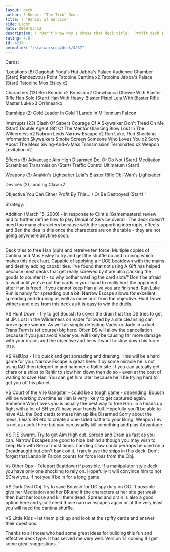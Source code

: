 ```yaml
---
layout: deck
author: ! Robert "The Tick" Dean
title: ! "Denial of Service"
side: Light
date: 2000-03-12
description: ! "Don't know why I chose that deck title.  Profit deck I've been using with ideas borrowed from a few sources I've seen."
rating: 4.0
id: 4237
permalink: "/starwarsccg/deck/4237"
---
```

Cards: 

'Locations (8)
Dagobah Yoda's Hut
Jabba's Palace Audience Chamber (Start)
Rendezvous Point
Tatooine Cantina  x2
Tatooine Jabba's Palace  (Start)
Tatooine Mos Eisley  x2

Characters (13)
Ben Kenobi  x2
Boussh	x2
Chewbacca
Chewie With Blaster Rifle
Han Solo  (Start)
Han With Heavy Blaster Pistol
Leia With Blaster Rifle
Master Luke  x3
Orrimaarko

Starships (2)
Gold Leader In Gold 1
Lando In Millennium Falcon

Interrupts (23)
Clash Of Sabers
Courage Of A Skywalker
Don't Tread On Me (Start)
Double Agent
Gift Of The Mentor
Glancing Blow
Lost In The Wilderness	x2
Nabrun Leids
Narrow Escape  x2
Run Luke, Run
Shocking Information
Skywalkers
Smoke Screen
Someone Who Loves You  x2
Sorry About The Mess
Swing-And-A-Miss
Transmission Terminated  x2
Weapon Levitation  x2

Effects (8)
Advantage
Aim High
Disarmed
Do, Or Do Not  (Start)
Meditation
Scrambled Transmission	(Start)
Traffic Control
Ultimatum  (Start)

Weapons (3)
Anakin's Lightsaber
Leia's Blaster Rifle
Obi-Wan's Lightsaber

Devices (2)
Landing Claw  x2

Objective
You Can Either Profit By This... / Or Be Destroyed   (Start)
'

Strategy: '

Addition (March 15, 2000) - in response to Clint's (Gamemasters) review and to further define how to play Denial of Service overall. The deck doesn't need too many characters because with the supporting interrupts, effects and Ben the idea is this  once the characters are on the table - they are not going anywhere anytime soon.
*****************************************************
Deck tries to free Han (duh) and retreive ten force.  Multiple copies of Cantina and Mos Eisley to try and get the shuffle up and running which makes this deck hurt.  Capable of applying a HUGE beatdown with the mains and destiny adding capabilities.  I've found that not using A Gift has helped because most decks that get really screwed by it are also packing the goods to counter it - so why bother wasting the card slots?  Don't be afraid to wait until you've got the cards in your hand to really hurt the opponent after Han is freed.  If you cannot keep Han alive you are finished.  Run Luke Run is handy for spreading out a bit.  Narrow Escape allows for excellent spreading and draining as well as more hurt from the objective.  Hunt Down withers and dies from this deck as it is easy to win the duels.

VS Hunt Down - try to get Boussh to cover the drain that the DS tries to get at JP.  Lost In the Wilderness on Vader followed by a site cleansing can prove game winner.  As well as simply defeating Vader or Jade in a duel.	Trans Term is (of course) big here.  Often DS will allow the cancellation because if you just avoid Vader you will likely be causing far more damage with your drains and the objective and he will want to slow down his force loss.

VS RallOps - Flip quick and get spreading and draining.  This will be a hard game for you.  Narrow Escape is great here.  If by some miracle he is not using IAO then teleport in and hammer a Raltiir site.  If you can actually get chars or	a ships to Raltiir  to slow him down then do so - even at the cost of waiting to save Han.  You can get him later because he'll be trying hard to get you off his planet.

VS Court of the Vile Gangster - could be a tough game - depending.  Boussh will be working overtime as Han is very likely to get captured again.  Someone Who Loves you is usually the best way to free Han.  In a heads up fight with a lot of BH you'll have your hands full.  Hopefully you'll be able to have ALL the God cards to mess him up like Disarmed Sorry about the mess, Leia's BR etc to create a one-sided battle to your liking.  Weapon Lev is not as useful here but you can usually kill something and play Advantage.

VS TIE Swarm.  Try to get Aim High out. Spread and Drain as fast as you can.  Narrow Escapes are good to hide behind although you may wish to keep Han with Ben at most times.	Landing Claw could perhaps be used on a Dreadnaught but don't bank on it.  I rarely use the ships in this deck.  Don't forget that Lando in Falcon counts for force loss from the Obj.

Vs Other Ops - Teleport Beatdown if possible.  If a manipulator style deck you have only one shocking to rely on.  Hopefully it will convince him to not SCrew you.  If not you'll be in for a long game.

VS Dark Deal Obj Try to save Boussh for UC spy duty on CC.  If possible give her Meditation and her BR and if the characters at her site get weak then bust her loose and kill them dead.  Spread and drain is also a good option here and you'll need those narrow escapes again or at the very least you will need the cantina shuffle.

VS Little Kids - let them pick up and look at the spiffy cards and answer their questions.

Thanks to all those who had some great ideas for building this fun and effective deck type.  It has served me very well.  Version 1.1 coming if I get some great suggestions.	'
